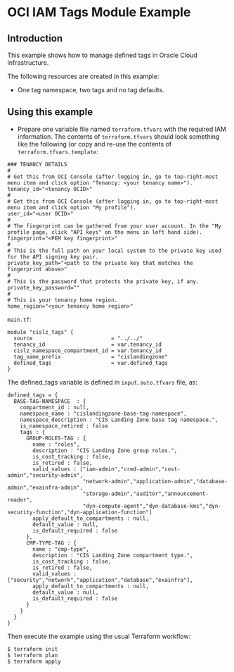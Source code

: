# OCI IAM Tags Module Example

## Introduction

This example shows how to manage defined tags in Oracle Cloud Infrastructure.

The following resources are created in this example:

* One tag namespace, two tags and no tag defaults.

## Using this example
* Prepare one variable file named `terraform.tfvars` with the required IAM information. The contents of `terraform.tfvars` should look something like the following (or copy and re-use the contents of `terraform.tfvars.template`:

```
### TENANCY DETAILS
#
# Get this from OCI Console (after logging in, go to top-right-most menu item and click option "Tenancy: <your tenancy name>").
tenancy_id="<tenancy OCID>"
#
# Get this from OCI Console (after logging in, go to top-right-most menu item and click option "My profile").
user_id="<user OCID>"
#
# The fingerprint can be gathered from your user account. In the "My profile page, click "API keys" on the menu in left hand side).
fingerprint="<PEM key fingerprint>"
#
# This is the full path on your local system to the private key used for the API signing key pair.
private_key_path="<path to the private key that matches the fingerprint above>"
#
# This is the password that protects the private key, if any.
private_key_password=""
#
# This is your tenancy home region.
home_region="<your tenancy home region>"
```

`main.tf`:

```
module "cislz_tags" {
  source                         = "../../"
  tenancy_id                     = var.tenancy_id
  cislz_namespace_compartment_id = var.tenancy_id
  tag_name_prefix                = "cislandingzone"
  defined_tags                   = var.defined_tags
}

```

The defined_tags variable is defined in `input.auto.tfvars` file, as:

```
defined_tags = {  
  BASE-TAG-NAMESPACE  : { 
    compartment_id : null,
    namespace_name : "cislandingzone-base-tag-namespace",  
    namespace_description : "CIS Landing Zone base tag namespace.",    
    is_namespace_retired : false  
    tags : {
      GROUP-ROLES-TAG : {
        name : "roles",
        description : "CIS Landing Zone group roles.",
        is_cost_tracking : false,
        is_retired : false,
        valid_values : ["iam-admin","cred-admin","cost-admin","security-admin",
                        "network-admin","application-admin","database-admin","exainfra-admin",
                        "storage-admin","auditor","announcement-reader",
                        "dyn-compute-agent","dyn-database-kms","dyn-security-function","dyn-application-function"]
        apply_default_to_compartments : null,
        default_value : null,
        is_default_required : false                
      },
      CMP-TYPE-TAG : {
        name : "cmp-type",
        description : "CIS Landing Zone compartment type.",
        is_cost_tracking : false,
        is_retired : false,
        valid_values : ["security","network","application","database","exainfra"],
        apply_default_to_compartments : null,
        default_value : null,
        is_default_required : false 
      }
    } 
  }
} 
```

Then execute the example using the usual Terraform workflow:

```
$ terraform init
$ terraform plan
$ terraform apply
```